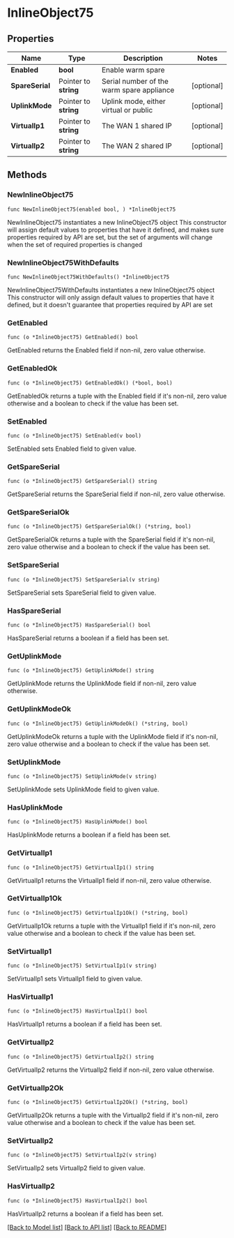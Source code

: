 # InlineObject75

## Properties

Name | Type | Description | Notes
------------ | ------------- | ------------- | -------------
**Enabled** | **bool** | Enable warm spare | 
**SpareSerial** | Pointer to **string** | Serial number of the warm spare appliance | [optional] 
**UplinkMode** | Pointer to **string** | Uplink mode, either virtual or public | [optional] 
**VirtualIp1** | Pointer to **string** | The WAN 1 shared IP | [optional] 
**VirtualIp2** | Pointer to **string** | The WAN 2 shared IP | [optional] 

## Methods

### NewInlineObject75

`func NewInlineObject75(enabled bool, ) *InlineObject75`

NewInlineObject75 instantiates a new InlineObject75 object
This constructor will assign default values to properties that have it defined,
and makes sure properties required by API are set, but the set of arguments
will change when the set of required properties is changed

### NewInlineObject75WithDefaults

`func NewInlineObject75WithDefaults() *InlineObject75`

NewInlineObject75WithDefaults instantiates a new InlineObject75 object
This constructor will only assign default values to properties that have it defined,
but it doesn't guarantee that properties required by API are set

### GetEnabled

`func (o *InlineObject75) GetEnabled() bool`

GetEnabled returns the Enabled field if non-nil, zero value otherwise.

### GetEnabledOk

`func (o *InlineObject75) GetEnabledOk() (*bool, bool)`

GetEnabledOk returns a tuple with the Enabled field if it's non-nil, zero value otherwise
and a boolean to check if the value has been set.

### SetEnabled

`func (o *InlineObject75) SetEnabled(v bool)`

SetEnabled sets Enabled field to given value.


### GetSpareSerial

`func (o *InlineObject75) GetSpareSerial() string`

GetSpareSerial returns the SpareSerial field if non-nil, zero value otherwise.

### GetSpareSerialOk

`func (o *InlineObject75) GetSpareSerialOk() (*string, bool)`

GetSpareSerialOk returns a tuple with the SpareSerial field if it's non-nil, zero value otherwise
and a boolean to check if the value has been set.

### SetSpareSerial

`func (o *InlineObject75) SetSpareSerial(v string)`

SetSpareSerial sets SpareSerial field to given value.

### HasSpareSerial

`func (o *InlineObject75) HasSpareSerial() bool`

HasSpareSerial returns a boolean if a field has been set.

### GetUplinkMode

`func (o *InlineObject75) GetUplinkMode() string`

GetUplinkMode returns the UplinkMode field if non-nil, zero value otherwise.

### GetUplinkModeOk

`func (o *InlineObject75) GetUplinkModeOk() (*string, bool)`

GetUplinkModeOk returns a tuple with the UplinkMode field if it's non-nil, zero value otherwise
and a boolean to check if the value has been set.

### SetUplinkMode

`func (o *InlineObject75) SetUplinkMode(v string)`

SetUplinkMode sets UplinkMode field to given value.

### HasUplinkMode

`func (o *InlineObject75) HasUplinkMode() bool`

HasUplinkMode returns a boolean if a field has been set.

### GetVirtualIp1

`func (o *InlineObject75) GetVirtualIp1() string`

GetVirtualIp1 returns the VirtualIp1 field if non-nil, zero value otherwise.

### GetVirtualIp1Ok

`func (o *InlineObject75) GetVirtualIp1Ok() (*string, bool)`

GetVirtualIp1Ok returns a tuple with the VirtualIp1 field if it's non-nil, zero value otherwise
and a boolean to check if the value has been set.

### SetVirtualIp1

`func (o *InlineObject75) SetVirtualIp1(v string)`

SetVirtualIp1 sets VirtualIp1 field to given value.

### HasVirtualIp1

`func (o *InlineObject75) HasVirtualIp1() bool`

HasVirtualIp1 returns a boolean if a field has been set.

### GetVirtualIp2

`func (o *InlineObject75) GetVirtualIp2() string`

GetVirtualIp2 returns the VirtualIp2 field if non-nil, zero value otherwise.

### GetVirtualIp2Ok

`func (o *InlineObject75) GetVirtualIp2Ok() (*string, bool)`

GetVirtualIp2Ok returns a tuple with the VirtualIp2 field if it's non-nil, zero value otherwise
and a boolean to check if the value has been set.

### SetVirtualIp2

`func (o *InlineObject75) SetVirtualIp2(v string)`

SetVirtualIp2 sets VirtualIp2 field to given value.

### HasVirtualIp2

`func (o *InlineObject75) HasVirtualIp2() bool`

HasVirtualIp2 returns a boolean if a field has been set.


[[Back to Model list]](../README.md#documentation-for-models) [[Back to API list]](../README.md#documentation-for-api-endpoints) [[Back to README]](../README.md)


